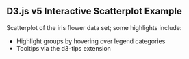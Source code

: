 ## D3.js v5 Interactive Scatterplot Example
Scatterplot of the iris flower data set; some highlights include:
* Highlight groups by hovering over legend categories
* Tooltips via the d3-tips extension